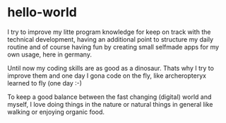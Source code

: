 # hello-world
 
 I try to improve my litte program knowledge for keep on track with the technical development,
 having an additional point to structure my daily routine and of course
 having fun by creating small selfmade apps for my own usage, here in germany.
 
Until now my coding skills are as good as a dinosaur.
  Thats why I try to improve them and one day I gona code on the fly, like 
    archeropteryx learned to fly (one day :-)
    
 To keep a good balance between the fast changing (digital) world and myself, I love doing
 things in the nature or natural things in general like walking or enjoying organic food.
